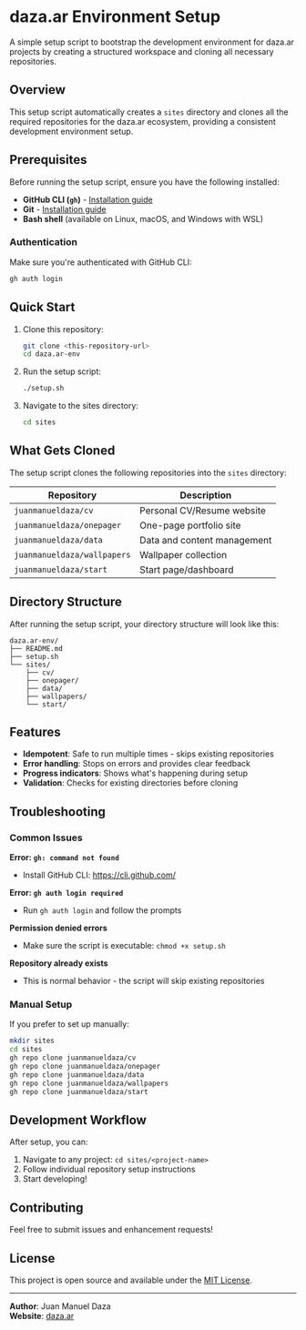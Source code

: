 # daza.ar Environment Setup

A simple setup script to bootstrap the development environment for daza.ar projects by creating a structured workspace and cloning all necessary repositories.

## Overview

This setup script automatically creates a `sites` directory and clones all the required repositories for the daza.ar ecosystem, providing a consistent development environment setup.

## Prerequisites

Before running the setup script, ensure you have the following installed:

- **GitHub CLI (`gh`)** - [Installation guide](https://cli.github.com/)
- **Git** - [Installation guide](https://git-scm.com/downloads)
- **Bash shell** (available on Linux, macOS, and Windows with WSL)

### Authentication

Make sure you're authenticated with GitHub CLI:

```bash
gh auth login
```

## Quick Start

1. Clone this repository:
   ```bash
   git clone <this-repository-url>
   cd daza.ar-env
   ```

2. Run the setup script:
   ```bash
   ./setup.sh
   ```

3. Navigate to the sites directory:
   ```bash
   cd sites
   ```

## What Gets Cloned

The setup script clones the following repositories into the `sites` directory:

| Repository | Description |
|------------|-------------|
| `juanmanueldaza/cv` | Personal CV/Resume website |
| `juanmanueldaza/onepager` | One-page portfolio site |
| `juanmanueldaza/data` | Data and content management |
| `juanmanueldaza/wallpapers` | Wallpaper collection |
| `juanmanueldaza/start` | Start page/dashboard |

## Directory Structure

After running the setup script, your directory structure will look like this:

```
daza.ar-env/
├── README.md
├── setup.sh
└── sites/
    ├── cv/
    ├── onepager/
    ├── data/
    ├── wallpapers/
    └── start/
```

## Features

- **Idempotent**: Safe to run multiple times - skips existing repositories
- **Error handling**: Stops on errors and provides clear feedback
- **Progress indicators**: Shows what's happening during setup
- **Validation**: Checks for existing directories before cloning

## Troubleshooting

### Common Issues

**Error: `gh: command not found`**
- Install GitHub CLI: https://cli.github.com/

**Error: `gh auth login required`**
- Run `gh auth login` and follow the prompts

**Permission denied errors**
- Make sure the script is executable: `chmod +x setup.sh`

**Repository already exists**
- This is normal behavior - the script will skip existing repositories

### Manual Setup

If you prefer to set up manually:

```bash
mkdir sites
cd sites
gh repo clone juanmanueldaza/cv
gh repo clone juanmanueldaza/onepager
gh repo clone juanmanueldaza/data
gh repo clone juanmanueldaza/wallpapers
gh repo clone juanmanueldaza/start
```

## Development Workflow

After setup, you can:

1. Navigate to any project: `cd sites/<project-name>`
2. Follow individual repository setup instructions
3. Start developing!

## Contributing

Feel free to submit issues and enhancement requests!

## License

This project is open source and available under the [MIT License](LICENSE).

---

**Author**: Juan Manuel Daza  
**Website**: [daza.ar](https://daza.ar)